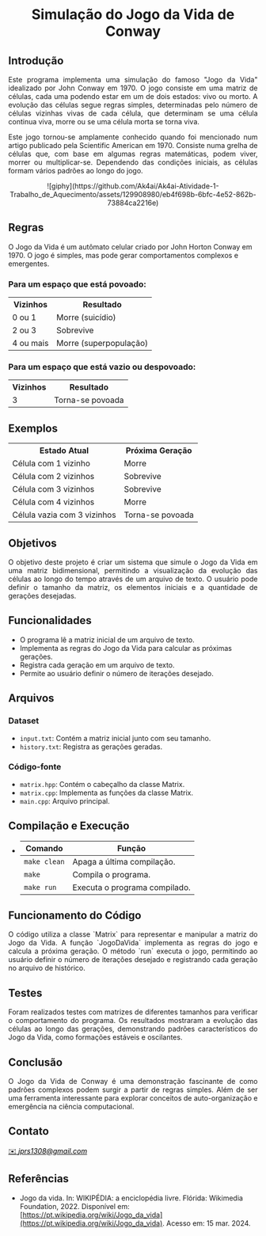 <h1 align="center"><b>Simulação do Jogo da Vida de Conway</b></h1>

## Introdução
<p align="justify">
Este programa implementa uma simulação do famoso "Jogo da Vida" idealizado por John Conway em 1970. O jogo consiste em uma matriz de células, cada uma podendo estar em um de dois estados: vivo ou morto. A evolução das células segue regras simples, determinadas pelo número de células vizinhas vivas de cada célula, que determinam se uma célula continua viva, morre ou se uma célula morta se torna viva.
</p>
<p align="justify">
Este jogo tornou-se amplamente conhecido quando foi mencionado num artigo publicado pela Scientific American em 1970. Consiste numa grelha de células que, com base em algumas regras matemáticas, podem viver, morrer ou multiplicar-se. Dependendo das condições iniciais, as células formam vários padrões ao longo do jogo.
</p>
<center>
 ![giphy](https://github.com/Ak4ai/Ak4ai-Atividade-1-Trabalho_de_Aquecimento/assets/129908980/eb4f698b-6bfc-4e52-862b-73884ca2216e)
</center>

## Regras
  <p>O Jogo da Vida é um autômato celular criado por John Horton Conway em 1970. O jogo é simples, mas pode gerar comportamentos complexos e emergentes.</p>

  <h3>Para um espaço que está povoado:</h3>

  <table>
    <tr>
      <th>Vizinhos</th>
      <th>Resultado</th>
    </tr>
    <tr>
      <td>0 ou 1</td>
      <td>Morre (suicídio)</td>
    </tr>
    <tr>
      <td>2 ou 3</td>
      <td>Sobrevive</td>
    </tr>
    <tr>
      <td>4 ou mais</td>
      <td>Morre (superpopulação)</td>
    </tr>
  </table>

  <h3>Para um espaço que está vazio ou despovoado:</h3>

  <table>
    <tr>
      <th>Vizinhos</th>
      <th>Resultado</th>
    </tr>
    <tr>
      <td>3</td>
      <td>Torna-se povoada</td>
    </tr>
  </table>

  <h2>Exemplos</h2>

  <table>
    <tr>
      <th>Estado Atual</th>
      <th>Próxima Geração</th>
    </tr>
    <tr>
      <td>Célula com 1 vizinho</td>
      <td>Morre</td>
    </tr>
    <tr>
      <td>Célula com 2 vizinhos</td>
      <td>Sobrevive</td>
    </tr>
    <tr>
      <td>Célula com 3 vizinhos</td>
      <td>Sobrevive</td>
    </tr>
    <tr>
      <td>Célula com 4 vizinhos</td>
      <td>Morre</td>
    </tr>
    <tr>
      <td>Célula vazia com 3 vizinhos</td>
      <td>Torna-se povoada</td>
    </tr>
  </table>
</body>
</html>

 
## Objetivos
<p align="justify">
O objetivo deste projeto é criar um sistema que simule o Jogo da Vida em uma matriz bidimensional, permitindo a visualização da evolução das células ao longo do tempo através de um arquivo de texto. O usuário pode definir o tamanho da matriz, os elementos iniciais e a quantidade de gerações desejadas.
</p>

## Funcionalidades
- O programa lê a matriz inicial de um arquivo de texto.
- Implementa as regras do Jogo da Vida para calcular as próximas gerações.
- Registra cada geração em um arquivo de texto.
- Permite ao usuário definir o número de iterações desejado.

## Arquivos
### Dataset
- `input.txt`: Contém a matriz inicial junto com seu tamanho.
- `history.txt`: Registra as gerações geradas.

### Código-fonte
- `matrix.hpp`: Contém o cabeçalho da classe Matrix.
- `matrix.cpp`: Implementa as funções da classe Matrix.
- `main.cpp`: Arquivo principal.

## Compilação e Execução
* | Comando           | Função                           |                     
  | ------------------| -------------------------------- |
  | `make clean`      | Apaga a última compilação.       |
  | `make`            | Compila o programa.              |
  | `make run`        | Executa o programa compilado.    |

## Funcionamento do Código
<p align="justify">
O código utiliza a classe `Matrix` para representar e manipular a matriz do Jogo da Vida. A função `JogoDaVida` implementa as regras do jogo e calcula a próxima geração. O método `run` executa o jogo, permitindo ao usuário definir o número de iterações desejado e registrando cada geração no arquivo de histórico.
</p>

## Testes
<p align="justify">
Foram realizados testes com matrizes de diferentes tamanhos para verificar o comportamento do programa. Os resultados mostraram a evolução das células ao longo das gerações, demonstrando padrões característicos do Jogo da Vida, como formações estáveis e oscilantes.
</p>

## Conclusão
<p align="justify">
O Jogo da Vida de Conway é uma demonstração fascinante de como padrões complexos podem surgir a partir de regras simples. Além de ser uma ferramenta interessante para explorar conceitos de auto-organização e emergência na ciência computacional.
</p>

## Contato
<div>
<a style="color:black" href="mailto:jprs1308@gmail.com?subject=[GitHub]%20Source%20Dynamic%20Lists">
✉️ <i>jprs1308@gmail.com</i>
</a>
</div>

## Referências
- Jogo da vida. In: WIKIPÉDIA: a enciclopédia livre. Flórida: Wikimedia Foundation, 2022. Disponível em: [https://pt.wikipedia.org/wiki/Jogo_da_vida](https://pt.wikipedia.org/wiki/Jogo_da_vida). Acesso em: 15 mar. 2024.
